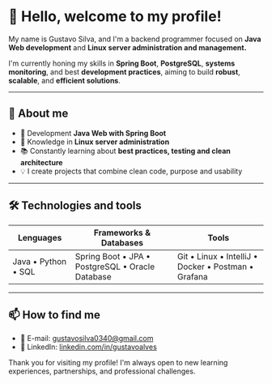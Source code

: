 # 👋 Hello, welcome to my profile!

My name is Gustavo Silva, and I'm a backend programmer focused on **Java Web development** and **Linux server administration and management.**

I'm currently honing my skills in **Spring Boot**, **PostgreSQL**, **systems monitoring**, and best **development practices**, aiming to build **robust**, **scalable**, and **efficient solutions**.


---
## 💼 About me

- 🎯 Development **Java Web with Spring Boot**
- 🐧 Knowledge in **Linux server administration**
- 📚 Constantly learning about **best practices, testing and clean architecture**
- 💡 I create projects that combine clean code, purpose and usability

---

## 🛠️ Technologies and tools

| Lenguages | Frameworks & Databases | Tools |
|-----------|-----------------------------|-------------|
| Java • Python • SQL | Spring Boot • JPA • PostgreSQL • Oracle Database| Git • Linux • IntelliJ • Docker • Postman • Grafana|

---



## 📫 How to find me

- 📧 E-mail: gustavosilva0340@gmail.com
- 💼 LinkedIn: [linkedin.com/in/gustavoalves](https://linkedin.com/in/gustavoalves)



Thank you for visiting my profile! I'm always open to new learning experiences, partnerships, and professional challenges. 
